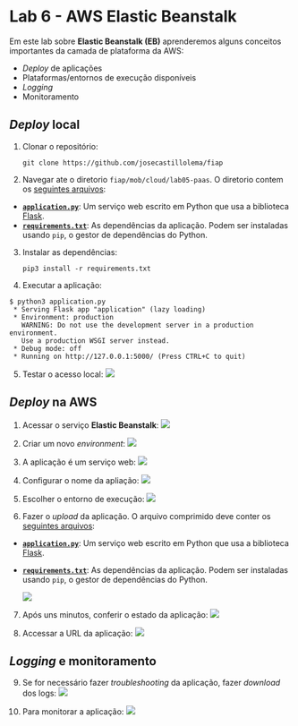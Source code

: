 # Lab 6 - AWS Elastic Beanstalk

Em este lab sobre **Elastic Beanstalk (EB)** aprenderemos alguns conceitos importantes da camada de plataforma da AWS:
 - *Deploy* de aplicações
 - Plataformas/entornos de execução disponíveis
 - *Logging*
 - Monitoramento

## *Deploy* local

1. Clonar o repositório:
    ```
    git clone https://github.com/josecastillolema/fiap
    ```
    
2. Navegar ate o diretorio `fiap/mob/cloud/lab05-paas`. O diretorio contem os [seguintes arquivos](lab06-paas-eb):
 - [**`application.py`**](lab05-paas-eb/application.py): Um serviço web escrito em Python que usa a biblioteca [Flask](https://flask.palletsprojects.com/en/1.1.x/).
 - [**`requirements.txt`**](lab05-paas-eb/requirements.txt): As dependências da aplicação. Podem ser instaladas usando `pip`, o gestor de dependências do Python.
 
3. Instalar as dependências:
    ```
    pip3 install -r requirements.txt
    ```
    
4. Executar a aplicação:
```
$ python3 application.py
 * Serving Flask app "application" (lazy loading)
 * Environment: production
   WARNING: Do not use the development server in a production environment.
   Use a production WSGI server instead.
 * Debug mode: off
 * Running on http://127.0.0.1:5000/ (Press CTRL+C to quit)
```

5. Testar o acesso local:
   ![](img/eb10.png)

## *Deploy* na AWS
 
1. Acessar o serviço **Elastic Beanstalk**:
   ![](img/eb0.png)

2. Criar um novo *environment*:
   ![](/mob/cloud/img/eb1.png)

3. A aplicação é um serviço web:
   ![](/mob/cloud/img/eb2.png)
   
4. Configurar o nome da apliação:
   ![](/mob/cloud/img/eb3.png)

5. Escolher o entorno de execução:
   ![](/mob/cloud/img/eb4.png)
   
6. Fazer o *upload* da aplicação. O arquivo comprimido deve conter os [seguintes arquivos](lab06-paas-eb):
 - [**`application.py`**](lab05-paas-eb/application.py): Um serviço web escrito em Python que usa a biblioteca [Flask](https://flask.palletsprojects.com/en/1.1.x/).
 - [**`requirements.txt`**](lab05-paas-eb/requirements.txt): As dependências da aplicação. Podem ser instaladas usando `pip`, o gestor de dependências do Python.
 
   ![](/mob/cloud/img/eb5.png)

7. Após uns minutos, conferir o estado da aplicação:
   ![](/mob/cloud/img/eb6.png)

8. Accessar a URL da aplicação:
   ![](/mob/cloud/img/eb7.png)

## *Logging* e monitoramento

9. Se for necessário fazer *troubleshooting* da aplicação, fazer *download* dos logs:
   ![](/mob/cloud/img/eb8.png)

10. Para monitorar a aplicação:
   ![](/mob/cloud/img/eb9.png)

